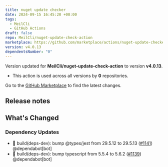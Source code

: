 ```yaml
---
title: nuget update checker
date: 2024-09-15 16:45:20 +00:00
tags:
  - MeilCli
  - GitHub Actions
draft: false
repo: MeilCli/nuget-update-check-action
marketplace: https://github.com/marketplace/actions/nuget-update-checker
version: v4.0.13
dependentsNumber: "0"
---
```



Version updated for **MeilCli/nuget-update-check-action** to version **v4.0.13**.
- This action is used across all versions by **0** repositories.

Go to the [GitHub Marketplace](https://github.com/marketplace/actions/nuget-update-checker) to find the latest changes.

## Release notes

## What's Changed
### Dependency Updates
- :green_book: build(deps-dev): bump @types/jest from 29.5.12 to 29.5.13 ([#1141](https://github.com/MeilCli/nuget-update-check-action/pull/1141)) @dependabot[bot]
- :green_book: build(deps-dev): bump typescript from 5.5.4 to 5.6.2 ([#1139](https://github.com/MeilCli/nuget-update-check-action/pull/1139)) @dependabot[bot]
